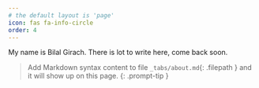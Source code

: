 ```yaml
---
# the default layout is 'page'
icon: fas fa-info-circle
order: 4
---
```


My name is Bilal Girach. There is lot to write here, come back soon. 

> Add Markdown syntax content to file `_tabs/about.md`{: .filepath } and it will show up on this page.
> {: .prompt-tip }
